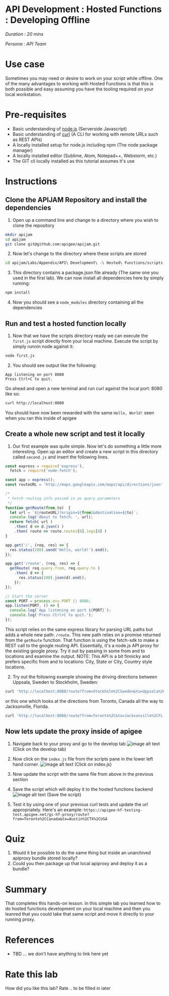 # API Development : Hosted Functions : Developing Offline

*Duration : 20 mins*

*Persona : API Team*

# Use case

Sometimes you may need or desire to work on your script while offline. One of the many advantages to working with Hosted Functions is that this is both possible and easy assuming you have the tooling required on your local workstation.

# Pre-requisites

* Basic understanding of [node.js](https://nodejs.org/en/) (Serverside Javascript)
* Basic understanding of [curl](https://curl.haxx.se/) (A CLI for working with remote URLs such as REST APIs)
* A locally installed setup for node.js including npm (The node package manager)
* A locally installed editor (Sublime, Atom, Notepad++, Webstorm, etc.)
* The GIT cli locally installed as this tutorial assumes it's use

# Instructions

## Clone the APIJAM Repository and install the dependencies

1. Open up a command line and change to a directory where you wish to clone the repository
```bash
mkdir apijam
cd apijam
git clone git@github.com:apigee/apijam.git
```

2. Now let's change to the directory where these scripts are stored
```bash
cd apijam/Labs/Appendix/API\ Development\ -\ Hosted\ Functions/scripts
```

3. This directory contains a package.json file already (The same one you used in the first lab). We can now install all dependencies here
by simply running:
```bash
npm install
```

4. Now you should see a `node_modules` directory containing all the dependencies

## Run and test a hosted function locally
1. Now that we have the scripts directory ready we can execute the `first.js` script directly from your local machine. Execute the script by simply runnin node against it:

```bash
node first.js
```

2. You should see output like the following:
```
App listening on port 8080
Press Ctrl+C to quit.
```
Go ahead and open a new terminal and run curl against the local port: 8080 like so:
```bash
curl http://localhost:8080
```
You should have now been rewarded with the same `Hello, World!` seen when you ran this inside of apigee

## Create a whole new script and test it locally
1. Our first example was quite simple. Now let's do something a little more interesting. Open up an editor and create a new script in this directory called `second.js` and insert the following lines.
```javascript
const express = require('express'),
  fetch = require('node-fetch');

const app = express();
const routeURL = 'http://maps.googleapis.com/maps/api/directions/json';

/*
 * Fetch routing info passed in as query parameters
 */
function getRoute(from,to)  {
  let url = `${routeURL}?origin=${from}&destination=${to}`;
  console.log('About to fetch: ', url);
  return fetch( url )
    .then( d => d.json() )
    .then( route => route.routes[0].legs[0] )
}

app.get('/', (req, res) => {
  res.status(200).send('Hello, world!').end();
});

app.get('/route', (req, res) => {
  getRoute( req.query.from, req.query.to )
    .then( d => {
      res.status(200).json(d).end();
    });
});

// Start the server
const PORT = process.env.PORT || 8080;
app.listen(PORT, () => {
  console.log(`App listening on port ${PORT}`);
  console.log('Press Ctrl+C to quit.');
});
```

This script relies on the same express library for parsing URL paths but adds a whole new path: `/route`. This new path relies on a promise returned from the `getRoute` function. That function is using the fetch-sdk to make a REST call to the google routing API. Essentially, it's a node.js API proxy for the existing google proxy. Try it out by passing in some from and to locations and examine the output. NOTE: This API is a bit finnicky and prefers specific from and to locations: City, State or City, Country style locations.

2. Try out the following example showing the driving directions between Uppsala, Sweden to Stockholm, Sweden:
```bash
curl 'http://localhost:8080/route?from=Stockholm%2CSweden&to=Uppsala%2CSweden'
```

or this one which looks at the directions from Toronto, Canada all the way to Jacksonville, Florida.
```bash
curl 'http://localhost:8080/route?from=Toronto%2C&to=Jacksonville%2CFL'
```

## Now lets update the proxy inside of apigee
1. Navigate back to your proxy and go to the develop tab
![image alt text](./media/clickOnDevelop.png) (Click on the develop tab)

2. Now click on the `index.js` file from the scripts pane in the lower left hand corner.
![image alt text](./media/clickOnIndexDotJs.png) (Click on index.js)

3. Now update the script with the same file from above in the previous section

4. Save the script which will deploy it to the hosted functions backend
![image alt text](./media/saveIndexDotJs.png) (Save the script)

5. Test it by using one of your previous curl tests and update the url appropriately. Here's an example: `https://apigee-hf-testing-test.apigee.net/gs-hf-proxy/route?from=Toronto%2CCanada&to=Austin%2CTX%2CUSA`

# Quiz

1. Would it be possible to do the same thing but inside an unarchived apiproxy bundle stored locally?
2. Could you then package up that local apiproxy and deploy it as a bundle?

# Summary

That completes this hands-on lesson. In this simple lab you learned how to do hosted functions development on your local machine and then you leanred that you could take that same script and move it directly to your running proxy.

# References

* TBD ... we don't have anything to link here yet


# Rate this lab

How did you like this lab? Rate .. to be filled in later

